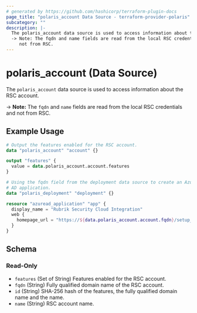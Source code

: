 ```yaml
---
# generated by https://github.com/hashicorp/terraform-plugin-docs
page_title: "polaris_account Data Source - terraform-provider-polaris"
subcategory: ""
description: |-
  The polaris_account data source is used to access information about the RSC account.
  -> Note: The fqdn and name fields are read from the local RSC credentials and
     not from RSC.
---
```


# polaris_account (Data Source)

The `polaris_account` data source is used to access information about the RSC account.

-> **Note:** The `fqdn` and `name` fields are read from the local RSC credentials and
   not from RSC.

## Example Usage

```terraform
# Output the features enabled for the RSC account.
data "polaris_account" "account" {}

output "features" {
  value = data.polaris_account.account.features
}

# Using the fqdn field from the deployment data source to create an Azure
# AD application.
data "polaris_deployment" "deployment" {}

resource "azuread_application" "app" {
  display_name = "Rubrik Security Cloud Integration"
  web {
    homepage_url = "https://${data.polaris_account.account.fqdn}/setup_azure"
  }
}
```

<!-- schema generated by tfplugindocs -->
## Schema

### Read-Only

- `features` (Set of String) Features enabled for the RSC account.
- `fqdn` (String) Fully qualified domain name of the RSC account.
- `id` (String) SHA-256 hash of the features, the fully qualified domain name and the name.
- `name` (String) RSC account name.
